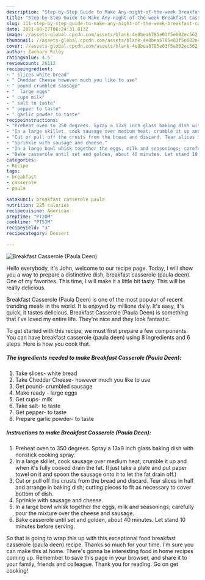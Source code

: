 ```yaml
---
description: "Step-by-Step Guide to Make Any-night-of-the-week Breakfast Casserole (Paula Deen)"
title: "Step-by-Step Guide to Make Any-night-of-the-week Breakfast Casserole (Paula Deen)"
slug: 111-step-by-step-guide-to-make-any-night-of-the-week-breakfast-casserole-paula-deen
date: 2021-08-27T06:24:31.813Z
image: //assets-global.cpcdn.com/assets/blank-4e0bea6785e03f5e602ec562f230caae08da540cada707380b4fe1bbebba43da.png
thumbnail: //assets-global.cpcdn.com/assets/blank-4e0bea6785e03f5e602ec562f230caae08da540cada707380b4fe1bbebba43da.png
cover: //assets-global.cpcdn.com/assets/blank-4e0bea6785e03f5e602ec562f230caae08da540cada707380b4fe1bbebba43da.png
author: Zachary Riley
ratingvalue: 4.5
reviewcount: 26112
recipeingredient:
- " slices white bread"
- " Cheddar Cheese however much you like to use"
- " pound crumbled sausage"
- "  large eggs"
- " cups milk"
- " salt to taste"
- " pepper to taste"
- " garlic powder to taste"
recipeinstructions:
- "Preheat oven to 350 degrees. Spray a 13x9 inch glass baking dish with nonstick cooking spray."
- "In a large skillet, cook sausage over medium heat; crumble it up and when it&#39;s fully cooked drain the fat. (I just take a plate and put paper towel on it and spoon the sausage onto it to let the fat drain off.)"
- "Cut or pull off the crusts from the bread and discard. Tear slices in half and arrange in baking dish; cutting pieces to fit as necessary to cover bottom of dish."
- "Sprinkle with sausage and cheese."
- "In a large bowl whisk together the eggs, milk and seasonings; carefully pour the mixture over the cheese and sausage."
- "Bake casserole until set and golden, about 40 minutes. Let stand 10 minutes before serving."
categories:
- Recipe
tags:
- breakfast
- casserole
- paula

katakunci: breakfast casserole paula 
nutrition: 225 calories
recipecuisine: American
preptime: "PT20M"
cooktime: "PT53M"
recipeyield: "3"
recipecategory: Dessert

---
```



![Breakfast Casserole (Paula Deen)](//assets-global.cpcdn.com/assets/blank-4e0bea6785e03f5e602ec562f230caae08da540cada707380b4fe1bbebba43da.png)

Hello everybody, it's John, welcome to our recipe page. Today, I will show you a way to prepare a distinctive dish, breakfast casserole (paula deen). One of my favorites. This time, I will make it a little bit tasty. This will be really delicious.



Breakfast Casserole (Paula Deen) is one of the most popular of recent trending meals in the world. It is enjoyed by millions daily. It's easy, it's quick, it tastes delicious. Breakfast Casserole (Paula Deen) is something that I've loved my entire life. They're nice and they look fantastic.


To get started with this recipe, we must first prepare a few components. You can have breakfast casserole (paula deen) using 8 ingredients and 6 steps. Here is how you cook that.

<!--inarticleads1-->

##### The ingredients needed to make Breakfast Casserole (Paula Deen):

1. Take  slices- white bread
1. Take  Cheddar Cheese- however much you like to use
1. Get  pound- crumbled sausage
1. Make ready  - large eggs
1. Get  cups- milk
1. Take  salt- to taste
1. Get  pepper- to taste
1. Prepare  garlic powder- to taste




<!--inarticleads2-->

##### Instructions to make Breakfast Casserole (Paula Deen):

1. Preheat oven to 350 degrees. Spray a 13x9 inch glass baking dish with nonstick cooking spray.
1. In a large skillet, cook sausage over medium heat; crumble it up and when it&#39;s fully cooked drain the fat. (I just take a plate and put paper towel on it and spoon the sausage onto it to let the fat drain off.)
1. Cut or pull off the crusts from the bread and discard. Tear slices in half and arrange in baking dish; cutting pieces to fit as necessary to cover bottom of dish.
1. Sprinkle with sausage and cheese.
1. In a large bowl whisk together the eggs, milk and seasonings; carefully pour the mixture over the cheese and sausage.
1. Bake casserole until set and golden, about 40 minutes. Let stand 10 minutes before serving.




So that is going to wrap this up with this exceptional food breakfast casserole (paula deen) recipe. Thanks so much for your time. I'm sure you can make this at home. There's gonna be interesting food in home recipes coming up. Remember to save this page in your browser, and share it to your family, friends and colleague. Thank you for reading. Go on get cooking!
